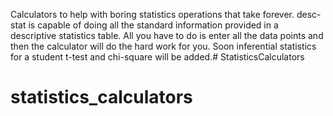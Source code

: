 Calculators to help with boring statistics operations that take forever.
desc-stat is capable of doing all the standard information provided in a descriptive statistics table.
All you have to do is enter all the data points and then the calculator will do the hard work for you.
Soon inferential statistics for a student t-test and chi-square will be added.# StatisticsCalculators
# statistics_calculators
